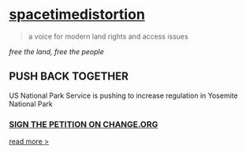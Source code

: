 # [spacetimedistortion](https://spacetimedistortion.org)
>a voice for modern land rights and access issues

*free the land, free the people*

## PUSH BACK TOGETHER

US National Park Service is pushing to increase regulation in Yosemite National Park

### [SIGN THE PETITION ON CHANGE.ORG](https://www.change.org/p/eliminate-yosemite-s-proposed-big-wall-permit-system)
  
[read more  >](https://spacetimedistortion.org/yosemite/nps)

